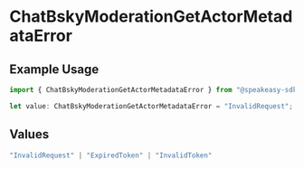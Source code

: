 # ChatBskyModerationGetActorMetadataError

## Example Usage

```typescript
import { ChatBskyModerationGetActorMetadataError } from "@speakeasy-sdks/bluesky/models/errors";

let value: ChatBskyModerationGetActorMetadataError = "InvalidRequest";
```

## Values

```typescript
"InvalidRequest" | "ExpiredToken" | "InvalidToken"
```